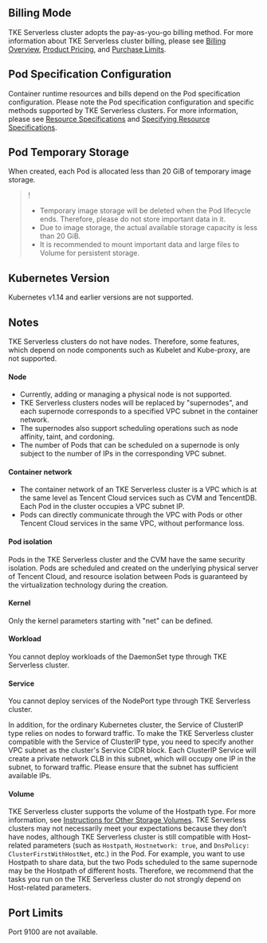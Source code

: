 ## Billing Mode
TKE Serverless cluster adopts the pay-as-you-go billing method. For more information about TKE Serverless cluster billing, please see [Billing Overview](https://intl.cloud.tencent.com/document/product/457/34054), [Product Pricing](https://intl.cloud.tencent.com/document/product/457/34055), and [Purchase Limits](https://intl.cloud.tencent.com/document/product/457/34056).

## Pod Specification Configuration
Container runtime resources and bills depend on the Pod specification configuration. Please note the Pod specification configuration and specific methods supported by TKE Serverless clusters. For more information, please see [Resource Specifications](https://intl.cloud.tencent.com/document/product/457/34057) and [Specifying Resource Specifications](https://intl.cloud.tencent.com/document/product/457/36161).


## Pod Temporary Storage
When created, each Pod is allocated less than 20 GiB of temporary image storage.

>!
>- Temporary image storage will be deleted when the Pod lifecycle ends. Therefore, please do not store important data in it.
>- Due to image storage, the actual available storage capacity is less than 20 GiB.
>- It is recommended to mount important data and large files to Volume for persistent storage.

## Kubernetes Version
Kubernetes v1.14 and earlier versions are not supported.

## Notes
TKE Serverless clusters do not have nodes. Therefore, some features, which depend on node components such as Kubelet and Kube-proxy, are not supported.
#### Node
- Currently, adding or managing a physical node is not supported.
- TKE Serverless clusters nodes will be replaced by "supernodes", and each supernode corresponds to a specified VPC subnet in the container network.
- The supernodes also support scheduling operations such as node affinity, taint, and cordoning.
- The number of Pods that can be scheduled on a supernode is only subject to the number of IPs in the corresponding VPC subnet.

#### Container network
- The container network of an TKE Serverless cluster is a VPC which is at the same level as Tencent Cloud services such as CVM and TencentDB. Each Pod in the cluster occupies a VPC subnet IP.
- Pods can directly communicate through the VPC with Pods or other Tencent Cloud services in the same VPC, without performance loss.

#### Pod isolation
Pods in the TKE Serverless cluster and the CVM have the same security isolation. Pods are scheduled and created on the underlying physical server of Tencent Cloud, and resource isolation between Pods is guaranteed by the virtualization technology during the creation.

#### Kernel
Only the kernel parameters starting with "net" can be defined.

#### Workload
You cannot deploy workloads of the DaemonSet type through TKE Serverless cluster.

#### Service
You cannot deploy services of the NodePort type through TKE Serverless cluster.

In addition, for the ordinary Kubernetes cluster, the Service of ClusterIP type relies on nodes to forward traffic. To make the TKE Serverless cluster compatible with the Service of ClusterIP type, you need to specify another VPC subnet as the cluster's Service CIDR block. Each ClusterIP Service will create a private network CLB in this subnet, which will occupy one IP in the subnet, to forward traffic. Please ensure that the subnet has sufficient available IPs.

#### Volume

TKE Serverless cluster supports the volume of the Hostpath type. For more information, see [Instructions for Other Storage Volumes](https://intl.cloud.tencent.com/document/product/457/30678).
TKE Serverless clusters may not necessarily meet your expectations because they don’t have nodes, although TKE Serverless cluster is still compatible with Host-related parameters (such as `Hostpath`, `Hostnetwork: true`, and `DnsPolicy: ClusterFirstWithHostNet`, etc.) in the Pod. For example, you want to use Hostpath to share data, but the two Pods scheduled to the same supernode may be the Hostpath of different hosts. Therefore, we recommend that the tasks you run on the TKE Serverless cluster do not strongly depend on Host-related parameters.

## Port Limits
Port 9100  are not available.
